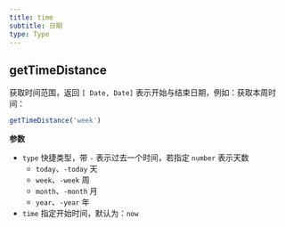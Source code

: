 ```yaml
---
title: time
subtitle: 日期
type: Type
---
```


## getTimeDistance

获取时间范围，返回 `[ Date, Date]` 表示开始与结束日期，例如：获取本周时间：

```ts
getTimeDistance('week')
```

**参数**

- `type` 快捷类型，带 `-` 表示过去一个时间，若指定 `number` 表示天数
  - `today`、`-today` 天
  - `week`、`-week` 周
  - `month`、`-month` 月
  - `year`、`-year` 年
- `time` 指定开始时间，默认为：`now`
